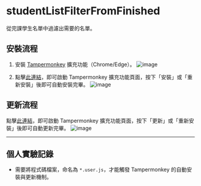# studentListFilterFromFinished

從完課學生名單中過濾出需要的名單。 

## 安裝流程

1. 安裝 [Tampermonkey](https://chrome.google.com/webstore/detail/tampermonkey/dhdgffkkebhmkfjojejmpbldmpobfkfo) 擴充功能（Chrome/Edge）。
  ![image](https://user-images.githubusercontent.com/22278312/218531361-94cf8e49-1ece-4c9e-a252-a01277fca749.png)

2. 點擊[此連結](https://github.com/gandolfreddy/studentListFilterFromFinished/raw/main/src/studentListFilterFromFinished.user.js)，即可啟動 Tampermonkey 擴充功能頁面，按下「安裝」或「重新安裝」後即可自動安裝完畢。
![image](https://github.com/gandolfreddy/studentListFilterFromFinished/assets/22278312/357387c8-f9b4-4154-9e82-27b26edb27f4)


## 更新流程

點擊[此連結](https://github.com/gandolfreddy/studentListFilterFromFinished/raw/main/src/studentListFilterFromFinished.user.js)，即可啟動 Tampermonkey 擴充功能頁面，按下「更新」或「重新安裝」後即可自動更新完畢。
![image](https://github.com/gandolfreddy/studentListFilterFromFinished/assets/22278312/357387c8-f9b4-4154-9e82-27b26edb27f4)
  
---

## 個人實驗記錄

- 需要將程式碼檔案，命名為 `*.user.js`，才能觸發 Tampermonkey 的自動安裝與更新機制。
